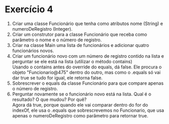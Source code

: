 # Exercício 4

1. Criar uma classe Funcionário que tenha como atributos nome (String) e
numeroDeRegistro (Integer).
2. Criar um construtor para a classe Funcionário que receba como parâmetro
o nome e o número de registro.
3. Criar na classe Main uma lista de funcionários e adicionar quatro
funcionários novos.
4. Criar um funcionário novo com um número de registro contido na lista e
perguntar se ele está na lista (utilizar o método contains)\
Usando o contains antes do override do equals, dá false. Ele procura o objeto "Funcionario@475" dentro do outro, mas como o .equals só vai dar true se tudo for igual, ele retorna false.
5. Sobrescrever o equals da classe Funcionário para que compare apenas o
número de registro.
6. Perguntar novamente se o funcionário novo está na lista. Qual é o
resultado? O que mudou? Por quê?\
Agora dá true, porque quando ele vai comparar dentro do for do indexOf, ele usa o .equals que sobrescrevemos no Funcionario, que usa apenas o numeroDeRegistro como parâmetro para retornar true.
